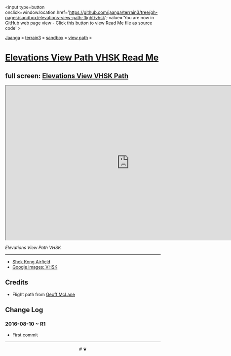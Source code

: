 <span style=display:none; >[You are now in GitHub source code view - click this link to view Read Me file as a web page]
( https://jaanga.github.io/terrain3/#sandbox/elevations-view-path-flight/vhsk/ "View file as a web page." ) </span>
<input type=button onclick=window.location.href='https://github.com/jaanga/terrain3/tree/gh-pages/sandbox/elevations-view-path-flight/vhsk'; value='You are now in GitHub web page view - Click this button to view Read Me file as source code' >

[Jaanga]( http://jaanga.github.io ) &raquo; [terrain3]( https://jaanga.github.io/terrain3/ ) &raquo;
[sandbox]( https://jaanga.github.io/terrain3/#sandbox/ ) &raquo; [view path]( https://jaanga.github.io/terrain3/#sandbox/elevations-view-path-flight/ ) &raquo;


[Elevations View Path VHSK Read Me]( https://jaanga.github.io/terrain3/#sandbox/elevations-view-path-flight/vhsk )
===


## full screen: [Elevations View VHSK Path]( https://jaanga.github.io/terrain3/sandbox/elevations-view-path-flight/vhsk/ )


<img src="" style=display:none; width=800 >

<iframe src="https://jaanga.github.io/terrain3/sandbox/elevations-view-path-flight/vhsk/index.html" width=800px height=500px onload=this.contentWindow.controls.enableZoom=false; ></iframe>

_Elevations View Path VHSK_

***

* [Shek Kong Airfield]( https://en.wikipedia.org/wiki/Shek_Kong_Airfield )
* [Google images: VHSK]( https://www.google.com/search?q=vhsk&espv=2&biw=1858&bih=995&tbm=isch )


## Credits

* Flight path from [Geoff McLane]( https://github.com/geoffmcl )


## Change Log

### 2016-08-10 ~ R1

* First commit



***

<center title='Jaanga ~ your 3D happy place' >
# <a href=javascript:window.scrollTo(0,0); style=text-decoration:none; > ❦ </a>
</center>
